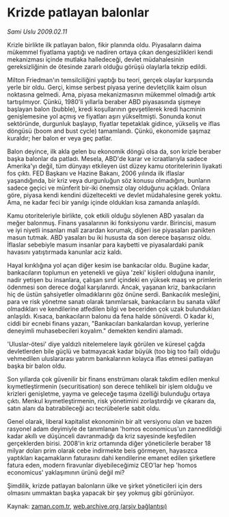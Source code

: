 # Krizde patlayan balonlar

*Sami Uslu 2009.02.11*

<tr><td class="metin" colspan="2" style="padding-top: 20px; padding-left: 5px; ">Krizle birlikte ilk patlayan balon, fikir planında oldu. Piyasaların daima mükemmel fiyatlama yaptığı ve nadiren ortaya çıkan dengesizlikleri kendi mekanizması içinde mutlaka halledeceği, devlet müdahalesinin gereksizliğinin de ötesinde zararlı olduğu görüşü olaylarla tekzip edildi.</td></tr><tr><td class="metin" colspan="2" style="padding-top: 20px; padding-left: 5px; "><p>Milton Friedman'ın temsilciliğini yaptığı bu teori, gerçek olaylar karşısında yerle bir oldu. Gerçi, kimse serbest piyasa yerine devletçilik kaim olsun noktasına gelmedi. Ama, piyasa mekanizmasının mükemmel olmadığı artık tartışılmıyor. Çünkü, 1980'li yıllarla beraber ABD piyasasında şişmeye başlayan balon (bubble), kredi koşullarının gevşetilerek kredi hacminin genişlemesine yol açmış ve fiyatları aşırı yükseltmişti. Sonunda konut sektöründe, durgunluk başlayıp, fiyatlar tepetaklak gidince, yükseliş ve iflas döngüsü (boom and bust cycle) tamamlandı. Çünkü, ekonomide şaşmaz kuraldır; her balon er veya geç patlar.
<p> Balon deyince, ilk akla gelen bu ekonomik döngü olsa da, son krizle beraber başka balonlar da patladı. Mesela, ABD'de karar ve icraatlarıyla sadece Amerika'yı değil, tüm dünyayı etkileyen üst düzey kamu otoritelerinin liyakati fos çıktı. FED Başkanı ve Hazine Bakanı, 2006 yılında ilk iflaslar yaşandığında, bir kriz veya durgunluğun söz konusu olmadığını, bunların sadece geçici ve münferit bir-iki önemsiz olay olduğunu açıkladı. Onlara göre, piyasa kendi kendini düzeltecekti ve devlet müdahalesine gerek yoktu. Ama, ne kadar feci bir yanılgı içinde oldukları kısa zamanda anlaşıldı.
<p> Kamu otoriteleriyle birlikte, çok etkili olduğu söylenen ABD yasaları da meğer balonmuş. Finans yasalarının iki fonksiyonu vardır. Birincisi, masum ve iyi niyetli insanları malî zarardan korumak, diğeri ise piyasaları panikten masun tutmak. ABD yasaları bu iki hususta da son derece başarısız oldu. İflaslar sebebiyle masum insanlar para kaybetti ve piyasalardaki panik havasını yatıştırmada kanunlar aciz kaldı.
<p> Hayal kırıklığına yol açan diğer kesim ise bankacılar oldu. Bugüne kadar, bankacıların toplumun en yetenekli ve güya 'zeki' kişileri olduğuna inanılır, nadir yetişen bu insanlara, çalışan sınıf içindeki en yüksek maaş ve primlerin ödenmesi son derece doğal karşılanırdı. Ancak, yaşanan kriz, bankacıların hiç de üstün şahsiyetler olmadıklarını göz önüne serdi. Bankacılık mesleğini, para ve risk yönetme sanatı olarak tanımlarsak, bankacıların bu sanata vâkıf olmadıkları ve kendilerine atfedilen bilgi ve beceriden çok uzak bulundukları anlaşıldı. Kısaca, bankacıların balonu da fena halde sönüverdi. O kadar ki, ciddi bir ecnebi finans yazarı, "Bankacıları bankalardan kovup, yerlerine deneyimli muhasebecileri koyalım." demekten kendini alamadı.
<p> 'Uluslar-ötesi' diye yaldızlı nitelemelere layık görülen ve küresel çağda devletlerden bile güçlü ve batmayacak kadar büyük (too big too fail) olduğu vehmedilen uluslararası yatırım bankalarının kolayca iflas etmesi patlayan başka bir balon oldu.
<p> Son yıllarda çok güvenilir bir finans enstrümanı olarak takdim edilen menkul kıymetleştirmenin (securitisation) son derece tehlikeli bir işlem olduğu ve krizleri genişletme, yayma ve geleceğe taşıma özelliği bulunduğu ortaya çıktı. Menkul kıymetleştirmenin, risk yönetimini zorlaştırdığı ve çıkaranı da, satın alanı da batırabileceği acı tecrübelerle sabit oldu. 
<p> Genel olarak, liberal kapitalist ekonominin bir alt versiyonu olan ve bazen rasyonel adam deyimiyle de tanımlanan 'homos economicus'un zannedildiği kadar akıllı ve düşünceli davranmadığı da kriz sayesinde keşfedilen gerçeklerden birisi. 2008'in kriz ortamında diğer yöneticilerle beraber 18 milyar doları prim olarak cebe indirmekte beis görmeyen, hayasızca yaptıkları kaçamakların faturasını dahi kendilerine emanet edilen şirketlere fatura eden, modern firavunlar diyebileceğimiz CEO'lar hep 'homos economicus' yaklaşımının ürünü değil mi?
<p> Şimdilik, krizde patlayan balonların ülke ve şirket yöneticileri için ders olmasını ummaktan başka yapacak bir şey yokmuş gibi görünüyor.<br/></p></p></p></p></p></p></p></p></td></tr>

Kaynak: [zaman.com.tr](http://zaman.com.tr/yazar.do?yazino=813989), [web.archive.org (arşiv bağlantısı)](http://web.archive.org/web/20100118045543/http://www.zaman.com.tr:80/yazar.do?yazino=813989)
